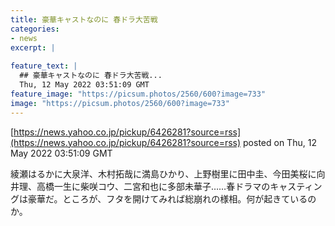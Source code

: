 ```yaml
---
title: 豪華キャストなのに 春ドラ大苦戦
categories:
- news
excerpt: |
  
feature_text: |
  ## 豪華キャストなのに 春ドラ大苦戦...
  Thu, 12 May 2022 03:51:09 GMT
feature_image: "https://picsum.photos/2560/600?image=733"
image: "https://picsum.photos/2560/600?image=733"
---
```


[https://news.yahoo.co.jp/pickup/6426281?source=rss](https://news.yahoo.co.jp/pickup/6426281?source=rss)
posted on Thu, 12 May 2022 03:51:09 GMT

<!--more-->

綾瀬はるかに大泉洋、木村拓哉に満島ひかり、上野樹里に田中圭、今田美桜に向井理、高橋一生に柴咲コウ、二宮和也に多部未華子……春ドラマのキャスティングは豪華だ。ところが、フタを開けてみれば総崩れの様相。何が起きているのか。
